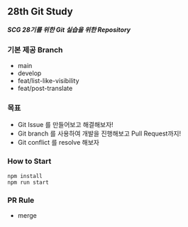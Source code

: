 ## 28th Git Study

***SCG 28기를 위한 Git 실습을 위한 Repository***

### 기본 제공 Branch
- main
- develop
- feat/list-like-visibility
- feat/post-translate

### 목표
- Git Issue 를 만들어보고 해결해보자!
- Git branch 를 사용하여 개발을 진행해보고 Pull Request까지!
- Git conflict 를 resolve 해보자

### How to Start
```shell
npm install
npm run start
```

### PR Rule
- merge